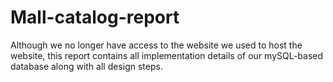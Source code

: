 # Mall-catalog-report
Although we no longer have access to the website we used to host the website, this report contains all implementation details of our mySQL-based database along with all design steps.
